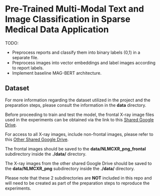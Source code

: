 # Pre-Trained Multi-Modal Text and Image Classification in Sparse Medical Data Application

TODO:

* Preprocess reports and classify them into binary labels (0,1) in a separate file.
* Preprocess images into vector embeddings and label images according to report labels.
* Implement baseline MAG-BERT architecture.

## Dataset

For more information regarding the dataset utilized in the project and the
preparation steps, please consult the information in the **data** directory.  

Before proceeding to train and test the model, the frontal X-ray image files used in the 
experiments can be obtained via the link to this [Shared Google Drive](https://drive.google.com/drive/folders/1VmpB1kNLESDMGL5eoglMtlsgj32zkR9P?usp=sharing).

For access to all X-ray images, include non-frontal images, please refer to
this [Other Shared Google Drive](https://drive.google.com/drive/folders/1OP6aPLMF4ib2kTCTp9YeG0b6zVVorfKW?usp=sharing).


The frontal images should be saved to the **data/NLMCXR_png_frontal** subdirectory inside
the **./data/** directory.  

The X-ray images from the other shared Google Drive should be saved to the **data/NLMCXR_png** subdirectory inside
the **./data/** directory.  

Please note that these 2 subdirectories are **NOT** included in this repo and will need
to be created as part of the preparation steps to reproduce the experiments.
